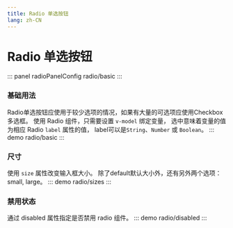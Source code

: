 ```yaml
---
title: Radio 单选按钮
lang: zh-CN
---
```


<script setup>
import {radioPanelConfig} from '../../components/panel/config'
</script>

# Radio 单选按钮
::: panel radioPanelConfig
radio/basic
:::


### 基础用法
Radio单选按钮应使用于较少选项的情况，如果有大量的可选项应使用Checkbox多选框。
使用 Radio 组件，只需要设置 `v-model` 绑定变量， 选中意味着变量的值为相应 Radio `label` 属性的值， label可以是`String`、`Number` 或 `Boolean`。
::: demo
radio/basic
:::


### 尺寸
使用 `size` 属性改变输入框大小。 除了default默认大小外，还有另外两个选项：small, large。
::: demo
radio/sizes
:::


### 禁用状态
通过 disabled 属性指定是否禁用 radio 组件。
::: demo
radio/disabled
:::